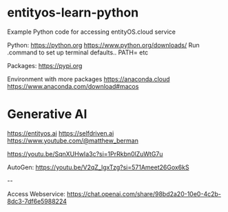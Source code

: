 # entityos-learn-python
Example Python code for accessing entityOS.cloud service

Python:
https://python.org
https://www.python.org/downloads/
Run .command to set up terminal defaults.. PATH= etc

Packages:
https://pypi.org

Environment with more packages
https://anaconda.cloud
https://www.anaconda.com/download#macos

# Generative AI
https://entityos.ai
https://selfdriven.ai
https://www.youtube.com/@matthew_berman

https://youtu.be/SqnXUHwIa3c?si=1PrRkbn0lZuWtG7u


AutoGen:
https://youtu.be/V2qZ_lgxTzg?si=571Ameet26Gox6kS

--

Access Webservice:
https://chat.openai.com/share/98bd2a20-10e0-4c2b-8dc3-7df6e5988224


